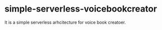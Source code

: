 # simple-serverless-voicebookcreator
It is a simple serverless arhcitecture for voice book creatoer.
